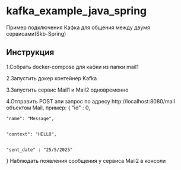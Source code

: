 # kafka_example_java_spring
Пример подключения Кафка для общения между двумя сервисами(Skb-Spring)

## Инструкция
1.Собрать docker-compose для кафки из папки mail1

2.Запустить докер контейнер Kafka

3.Запустить сервис Mail1 и Mail2 одновременно

4.Отправить POST апи запрос по адресу http://localhost:8080/mail объектом Mail, пример:
{
    "id" : 0,

    
    "name": "Message",

    
    "context": "HELLO",

    
    "sent_date" : "25/5/2025"
}
Наблюдать появления сообщения у сервиса Mail2 в консоли



